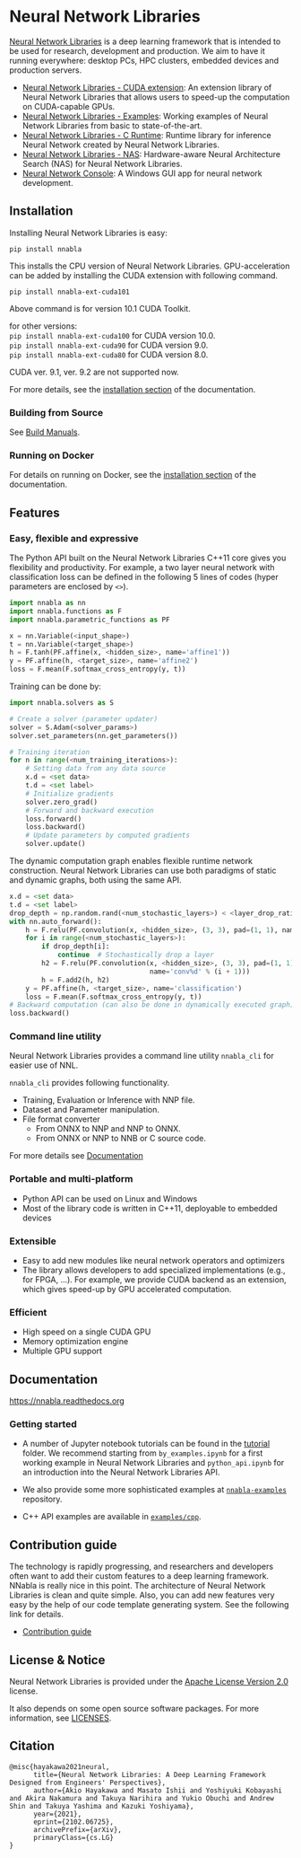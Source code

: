 # Neural Network Libraries

[Neural Network Libraries](https://arxiv.org/abs/2102.06725) is a deep learning framework that is intended to be used for research,
development and production. We aim to have it running everywhere: desktop PCs, HPC
clusters, embedded devices and production servers.


* [Neural Network Libraries - CUDA extension](https://github.com/sony/nnabla-ext-cuda): An extension library of Neural Network Libraries that allows users to speed-up the computation on CUDA-capable GPUs.
* [Neural Network Libraries - Examples](https://github.com/sony/nnabla-examples): Working examples of Neural Network Libraries from basic to state-of-the-art.
* [Neural Network Libraries - C Runtime](https://github.com/sony/nnabla-c-runtime):  Runtime library for inference Neural Network created by Neural Network Libraries.
* [Neural Network Libraries - NAS](https://github.com/sony/nnabla-nas):  Hardware-aware Neural Architecture Search (NAS) for Neural Network Libraries.
* [Neural Network Console](https://dl.sony.com/): A Windows GUI app for neural network development.


## Installation

Installing Neural Network Libraries is easy:

```
pip install nnabla
```

This installs the CPU version of Neural Network Libraries. GPU-acceleration can be added by installing the CUDA extension with following command.  
```
pip install nnabla-ext-cuda101
```  
Above command is for version 10.1 CUDA Toolkit.  

for other versions:  
`pip install nnabla-ext-cuda100` for CUDA version 10.0.  
`pip install nnabla-ext-cuda90` for CUDA version 9.0.  
`pip install nnabla-ext-cuda80` for CUDA version 8.0.  
  
CUDA ver. 9.1, ver. 9.2 are not supported now.  


For more details, see the [installation section](http://nnabla.readthedocs.io/en/latest/python/installation.html) of the documentation.

### Building from Source

See [Build Manuals](doc/build/README.md).

### Running on Docker
For details on running on Docker, see the [installation section](http://nnabla.readthedocs.io/en/latest/python/installation.html) of the documentation.

## Features

### Easy, flexible and expressive

The Python API built on the Neural Network Libraries C++11 core gives you flexibility and
productivity. For example, a two layer neural network with classification loss
can be defined in the following 5 lines of codes (hyper parameters are enclosed
by `<>`).

```python
import nnabla as nn
import nnabla.functions as F
import nnabla.parametric_functions as PF

x = nn.Variable(<input_shape>)
t = nn.Variable(<target_shape>)
h = F.tanh(PF.affine(x, <hidden_size>, name='affine1'))
y = PF.affine(h, <target_size>, name='affine2')
loss = F.mean(F.softmax_cross_entropy(y, t))
```

Training can be done by:

```python
import nnabla.solvers as S

# Create a solver (parameter updater)
solver = S.Adam(<solver_params>)
solver.set_parameters(nn.get_parameters())

# Training iteration
for n in range(<num_training_iterations>):
    # Setting data from any data source
    x.d = <set data>
    t.d = <set label>
    # Initialize gradients
    solver.zero_grad()
    # Forward and backward execution
    loss.forward()
    loss.backward()
    # Update parameters by computed gradients
    solver.update()
```

The dynamic computation graph enables flexible runtime network construction.
Neural Network Libraries can use both paradigms of static and dynamic graphs,
both using the same API.

```python
x.d = <set data>
t.d = <set label>
drop_depth = np.random.rand(<num_stochastic_layers>) < <layer_drop_ratio>
with nn.auto_forward():
    h = F.relu(PF.convolution(x, <hidden_size>, (3, 3), pad=(1, 1), name='conv0'))
    for i in range(<num_stochastic_layers>):
        if drop_depth[i]:
            continue  # Stochastically drop a layer
        h2 = F.relu(PF.convolution(x, <hidden_size>, (3, 3), pad=(1, 1), 
                                   name='conv%d' % (i + 1)))
        h = F.add2(h, h2)
    y = PF.affine(h, <target_size>, name='classification')
    loss = F.mean(F.softmax_cross_entropy(y, t))
# Backward computation (can also be done in dynamically executed graph)
loss.backward()
```

### Command line utility

Neural Network Libraries provides a command line utility `nnabla_cli` for easier use of NNL.

`nnabla_cli` provides following functionality.

- Training, Evaluation or Inference with NNP file.
- Dataset and Parameter manipulation.
- File format converter
  - From ONNX to NNP and NNP to ONNX.
  - From ONNX or NNP to NNB or C source code.

For more details see [Documentation](doc/python/command_line_interface.rst)


### Portable and multi-platform

* Python API can be used on Linux and Windows
* Most of the library code is written in C++11, deployable to embedded devices

### Extensible

* Easy to add new modules like neural network operators and optimizers
* The library allows developers to add specialized implementations (e.g., for
  FPGA, ...). For example, we provide CUDA backend as an extension, which gives
  speed-up by GPU accelerated computation.

### Efficient

* High speed on a single CUDA GPU
* Memory optimization engine
* Multiple GPU support


## Documentation

<https://nnabla.readthedocs.org>

### Getting started

* A number of Jupyter notebook tutorials can be found in the [tutorial](https://github.com/sony/nnabla/tree/master/tutorial) folder.
  We recommend starting from `by_examples.ipynb` for a first
  working example in Neural Network Libraries and `python_api.ipynb` for an introduction into the
  Neural Network Libraries API.

* We also provide some more sophisticated examples at [`nnabla-examples`](https://github.com/sony/nnabla-examples) repository.

* C++ API examples are available in [`examples/cpp`](https://github.com/sony/nnabla/tree/master/examples/cpp).


## Contribution guide

The technology is rapidly progressing, and researchers and developers often want to add their custom features to a deep learning framework.
NNabla is really nice in this point. The architecture of Neural Network Libraries is clean and quite simple.
Also, you can add new features very easy by the help of our code template generating system.
See the following link for details.

* [Contribution guide](CONTRIBUTING.md)

## License & Notice

Neural Network Libraries is provided under the [Apache License Version 2.0](LICENSE) license.

It also depends on some open source software packages. For more information, see [LICENSES](third_party/LICENSES.md).

## Citation

```
@misc{hayakawa2021neural,
      title={Neural Network Libraries: A Deep Learning Framework Designed from Engineers' Perspectives}, 
      author={Akio Hayakawa and Masato Ishii and Yoshiyuki Kobayashi and Akira Nakamura and Takuya Narihira and Yukio Obuchi and Andrew Shin and Takuya Yashima and Kazuki Yoshiyama},
      year={2021},
      eprint={2102.06725},
      archivePrefix={arXiv},
      primaryClass={cs.LG}
}
```
